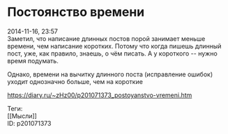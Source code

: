 Постоянство времени
====================

   
 2014-11-16, 23:57   
  Заметил, что написание длинных постов порой занимает меньше времени, чем написание коротких. Потому что когда пишешь длинный пост, уже, как правило, знаешь, о чём писать. А у короткого -- нужно время подумать.   
   
 Однако, времени на вычитку длинного поста (исправление ошибок) уходит однозначно больше, чем на короткие   
    
 <https://diary.ru/~zHz00/p201071373_postoyanstvo-vremeni.htm>   
   
 Теги:   
 [[Мысли]]   
 ID: p201071373